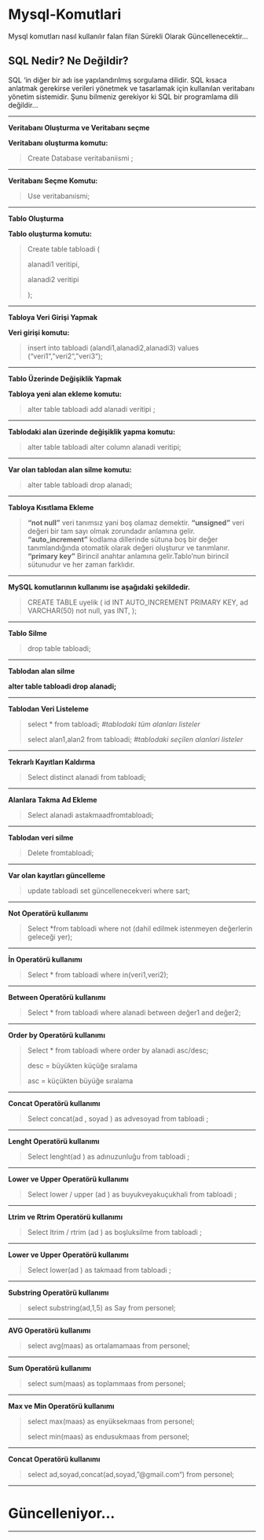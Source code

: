 # Mysql-Komutlari
Mysql komutları nasıl kullanılır falan filan Sürekli Olarak Güncellenecektir... 

**SQL Nedir? Ne Değildir?**
---------------------------

SQL ‘in diğer bir adı ise yapılandırılmış sorgulama dilidir. SQL kısaca anlatmak gerekirse verileri yönetmek ve tasarlamak için kullanılan veritabanı yönetim sistemidir. Şunu bilmeniz gerekiyor ki SQL bir programlama dili değildir…


----------


**Veritabanı Oluşturma ve Veritabanı seçme**

**Veritabanı oluşturma komutu:**

> Create Database veritabaniismi ;


----------


**Veritabanı Seçme Komutu:**

> Use veritabanıismi;


----------


**Tablo Oluşturma**

**Tablo oluşturma komutu:**

> Create table tabloadi (
> 
> alanadi1 veritipi,
> 
> alanadi2 veritipi
> 
> );


----------


**Tabloya Veri Girişi Yapmak**

**Veri girişi komutu:**

> insert into tabloadi (alandi1,alanadi2,alanadi3) values
> (“veri1“,”veri2“,”veri3“);


----------


**Tablo Üzerinde Değişiklik Yapmak**

**Tabloya yeni alan ekleme komutu:**

> alter table tabloadi add alanadi veritipi ;


----------


**Tablodaki alan üzerinde değişiklik yapma komutu:**

> alter table tabloadi alter column alanadi veritipi;


----------


**Var olan tablodan alan silme komutu:**

> alter table tabloadi drop alanadi;


----------


**Tabloya Kısıtlama Ekleme**

> **“not null”** veri tanımsız yani boş olamaz demektir.
> **“unsigned”** veri değeri bir tam sayı olmak zorundadır anlamına gelir.
> **“auto_increment”** kodlama dillerinde sütuna boş bir değer tanımlandığında otomatik olarak değeri oluşturur ve tanımlanır.
> **“primary key”** Birincil anahtar anlamına gelir.Tablo’nun birincil sütunudur ve her zaman farklıdır.


----------


**MySQL komutlarının kullanımı ise aşağıdaki şekildedir.**

> CREATE TABLE uyelik 
> ( 
> id INT AUTO_INCREMENT PRIMARY KEY,
>  ad VARCHAR(50) not null,
>   yas INT, 
> );


----------


**Tablo Silme**

> drop table tabloadi;


----------


**Tablodan alan silme**

**alter table tabloadi drop alanadi;**


----------


**Tablodan Veri Listeleme**

> select * from  tabloadi; *#tablodaki tüm alanları listeler*
> 
> select alan1,alan2 from tabloadi; *#tablodaki seçilen alanlari listeler*


----------


**Tekrarlı Kayıtları Kaldırma**

> Select distinct alanadi from tabloadi;


----------


**Alanlara Takma Ad Ekleme**

> Select alanadi astakmaadfromtabloadi;


----------


**Tablodan veri silme**

> Delete fromtabloadi;


----------


**Var olan kayıtları güncelleme**


> update tabloadi set güncellenecekveri where sart;


----------


**Not Operatörü kullanımı**

> Select *from tabloadi where not (dahil edilmek istenmeyen değerlerin
> geleceği yer);


----------


**İn Operatörü kullanımı**

> Select * from tabloadi where in(veri1,veri2);


----------


**Between Operatörü kullanımı**

> Select  * from tabloadi where alanadi between değer1 and değer2;


----------


**Order by Operatörü kullanımı**

> Select  * from tabloadi where order by alanadi asc/desc;
> 
> desc = büyükten küçüğe sıralama
> 
> asc = küçükten büyüğe sıralama


----------


**Concat Operatörü kullanımı**

> Select  concat(ad , soyad ) as advesoyad from tabloadi ;


----------


**Lenght Operatörü kullanımı**

> Select  lenght(ad  ) as adınuzunluğu from tabloadi ;


----------


**Lower ve Upper Operatörü kullanımı**

> Select  lower / upper (ad ) as buyukveyakuçukhali from tabloadi ;


----------


**Ltrim ve Rtrim Operatörü kullanımı**

> Select  ltrim / rtrim (ad ) as boşluksilme from tabloadi ;


----------


**Lower ve Upper Operatörü kullanımı**

> Select  lower(ad ) as takmaad from tabloadi ;


----------


**Substring Operatörü kullanımı**

> select substring(ad,1,5) as Say from personel;


----------


**AVG Operatörü kullanımı**

> select avg(maas) as ortalamamaas from personel;


----------


**Sum Operatörü kullanımı**

> select sum(maas) as toplammaas from personel;


----------


**Max ve Min Operatörü kullanımı**

> select max(maas) as enyüksekmaas from personel;
> 
> select min(maas) as endusukmaas from personel;


----------


**Concat Operatörü kullanımı**

> select ad,soyad,concat(ad,soyad,”@gmail.com“) from personel;

 


----------

Güncelleniyor...
================


----------
